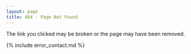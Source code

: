 ```yaml
---
layout: page
title: 404 - Page Not Found
---
```

The link you clicked may be broken or the page may have been removed.

{% include error_contact.md %}

